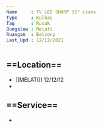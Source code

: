 ```yaml
---
Name     : TV LED SHARP 32" csavs
Type     : Kulkas
Tag      : Rusak
Bungalow : Melati
Ruangan  : Balcony
Last_Upd : 12/12/2021
---
```







## ==Location==
- [[MELATI]] 12/12/12
- 



## ==Service==
- 
